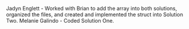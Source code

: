 Jadyn Englett - Worked with Brian to add the array into both solutions, organized the files, and created and implemented the struct into Solution Two.
Melanie Galindo - Coded Solution One.
